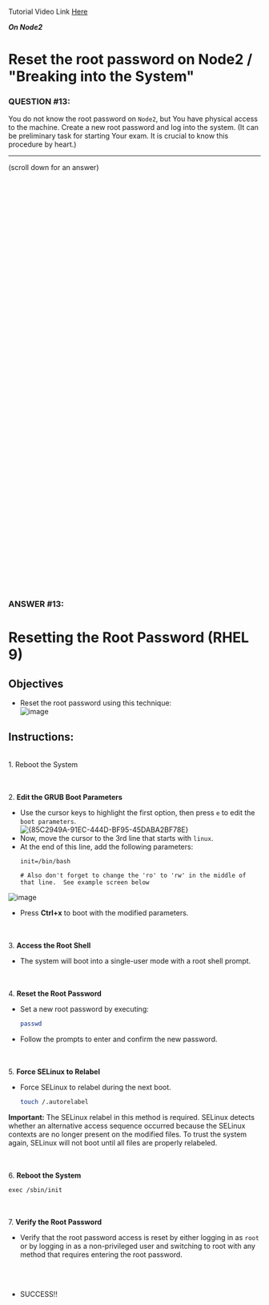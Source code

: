 Tutorial Video Link [Here](https://www.youtube.com/watch?v=-ZH4M-VShN8)

***On Node2***
# Reset the root password on Node2 / "Breaking into the System"

### QUESTION #13:
You do not know the root password on ```Node2```, but You have physical access to the machine. Create a new root password and log into the system.
 (It can be preliminary task for starting Your exam. It is crucial to know this procedure by heart.)
***
(scroll down for an answer)

<br/><br/><br/><br/><br/><br/><br/><br/><br/><br/><br/><br/><br/><br/><br/><br/><br/><br/><br/><br/><br/><br/><br/><br/>
<br/><br/><br/><br/><br/><br/><br/><br/><br/><br/><br/><br/><br/><br/><br/><br/><br/><br/><br/><br/><br/><br/><br/><br/>

### ANSWER #13:

# Resetting the Root Password (RHEL 9)

## Objectives
- Reset the root password using this technique: \
![image](https://github.com/user-attachments/assets/9a8d2e87-04ba-48a1-84a7-7fa1d21a3f69)

## Instructions:

<br>
1. Reboot the System

<br><br>
2. **Edit the GRUB Boot Parameters**
   - Use the cursor keys to highlight the first option, then press `e` to edit the `boot parameters`. \
   ![{85C2949A-91EC-444D-BF95-45DABA2BF78E}](https://github.com/user-attachments/assets/be371bea-352a-4f04-ab7d-3614e3f7d835)
   - Now, move the cursor to the 3rd line that starts with `linux`.
   - At the end of this line, add the following parameters:
     ```
     init=/bin/bash

     # Also don't forget to change the 'ro' to 'rw' in the middle of that line.  See example screen below
     ```

   ![image](https://github.com/user-attachments/assets/351f17d2-aa52-4f1e-a327-6d08382c197a)

   - Press **Ctrl+x** to boot with the modified parameters.

<br><br>
3. **Access the Root Shell**
   - The system will boot into a single-user mode with a root shell prompt.

<br><br>
4. **Reset the Root Password**
   - Set a new root password by executing:
     ```bash
     passwd
     ```
   - Follow the prompts to enter and confirm the new password.

<br><br>
5. **Force SELinux to Relabel**
   - Force SELinux to relabel during the next boot.
     ```bash
     touch /.autorelabel
     ```

   **Important:** The SELinux relabel in this method is required. SELinux detects whether an alternative access sequence occurred because the SELinux contexts are no longer present on the modified files. To trust the system again, SELinux will not boot until all files are properly relabeled.

<br><br>
6. **Reboot the System**
```
exec /sbin/init
```

<br><br>
7. **Verify the Root Password**
   - Verify that the root password access is reset by either logging in as `root` or by logging in as a non-privileged user and switching to root with any method that requires entering the root password.

<br><br>
* SUCCESS!!
